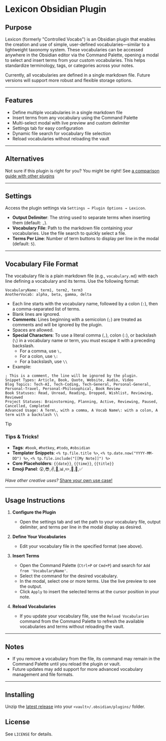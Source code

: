 # Lexicon Obsidian Plugin

## Purpose

Lexicon (formerly "Controlled Vocabs") is an Obsidian plugin that enables the creation and use of simple, user-defined vocabularies—similar to a lightweight taxonomy system. These vocabularies can be accessed anywhere in the Obsidian editor via the Command Palette, opening a modal to select and insert terms from your custom vocabularies. This helps standardize terminology, tags, or categories across your notes.

Currently, all vocabularies are defined in a single markdown file. Future versions will support more robust and flexible storage options.

---

## Features

- Define multiple vocabularies in a single markdown file
- Insert terms from any vocabulary using the Command Palette
- Multi-select modal with live preview and custom delimiter
- Settings tab for easy configuration
- Dynamic file search for vocabulary file selection
- Reload vocabularies without reloading the vault

---

## Alternatives

Not sure if this plugin is right for you?  You might be right!
See [a comparison guide with other plugins](Lexicon_Comparison_For_Users.md)

---

## Settings

Access the plugin settings via `Settings → Plugin Options → Lexicon`.

- **Output Delimiter**: The string used to separate terms when inserting them (default: `,`).
- **Vocabulary File**: Path to the markdown file containing your vocabularies. Use the file search to quickly select a file.
- **Terms Per Line**: Number of term buttons to display per line in the modal (default: `5`).

---

## Vocabulary File Format

The vocabulary file is a plain markdown file (e.g., `vocabulary.md`) with each line defining a vocabulary and its terms. Use the following format:

```
VocabularyName: term1, term2, term3
AnotherVocab: alpha, beta, gamma, delta
```

- Each line starts with the vocabulary name, followed by a colon (`:`), then a comma-separated list of terms.
- Blank lines are ignored.
- **Comments**: Lines beginning with a semicolon (`;`) are treated as comments and will be ignored by the plugin.
- Spaces are allowed.
- **Special Characters**: To use a literal comma (`,`), colon (`:`), or backslash (`\`) in a vocabulary name or term, you must escape it with a preceding backslash.
  - For a comma, use `\,`
  - For a colon, use `\:`
  - For a backslash, use `\\`
- Example:

```
; This is a comment, the line will be ignored by the plugin.
Snippet Types: Article, Book, Quote, Website, Audio, Video
Blog Topics: Tech-AI, Tech-Coding, Tech-General, Personal-General, Personal-Travel, Personal-Philosophical, Book Review
Book Statuses: Read, Unread, Reading, Dropped, Wishlist, Reviewing, Reviewed
Project Statuses: Brainstorming, Planning, Active, Reviewing, Paused, Cancelled, Completed
Advanced Usage: A Term\, with a comma, A Vocab Name\: with a colon, A term with a backslash \\
```


> [!TIP]
> ### Tips & Tricks!
> - **Tags**: `#book`, `#hotkey`, `#todo`, `#obsidian`
> - **Templater Snippets**: `<% tp.file.title %>`, `<% tp.date.now("YYYY-MM-DD") %>`, `<% tp.file.include("[[My Note]]") %>`
> - **Core Placeholders**: `{{date}}`, `{{time}}`, `{{title}}`
> - **Emoji Panel**: 😲,😎,✌️,📅,📊,✏️,📌,📍,✅
> 
> *Have other creative uses?*  [Share your own use
> case!](https://github.com/wdsmith-lab/obsidian-lexicon/discussions/categories/show-and-tell)


---

## Usage Instructions

1. **Configure the Plugin**
   - Open the settings tab and set the path to your vocabulary file, output delimiter, and terms per line in the modal display as desired.

2. **Define Your Vocabularies**
   - Edit your vocabulary file in the specified format (see above).

3. **Insert Terms**
   - Open the Command Palette (`Ctrl+P` or `Cmd+P`) and search for `Add from 'VocabularyName'`.
   - Select the command for the desired vocabulary.
   - In the modal, select one or more terms. Use the live preview to see the output.
   - Click `Apply` to insert the selected terms at the cursor position in your note.

4. **Reload Vocabularies**
   - If you update your vocabulary file, use the `Reload Vocabularies` command from the Command Palette to refresh the available vocabularies and terms without reloading the vault.

---

## Notes

- If you remove a vocabulary from the file, its command may remain in the Command Palette until you reload the plugin or vault.
- Future updates may add support for more advanced vocabulary management and file formats.

---

## Installing
Unzip the [latest release](https://github.com/wdsmith-lab/obsidian-lexicon/releases/latest) into your `<vault>/.obsidian/plugins/` folder.

## License

See `LICENSE` for details.


